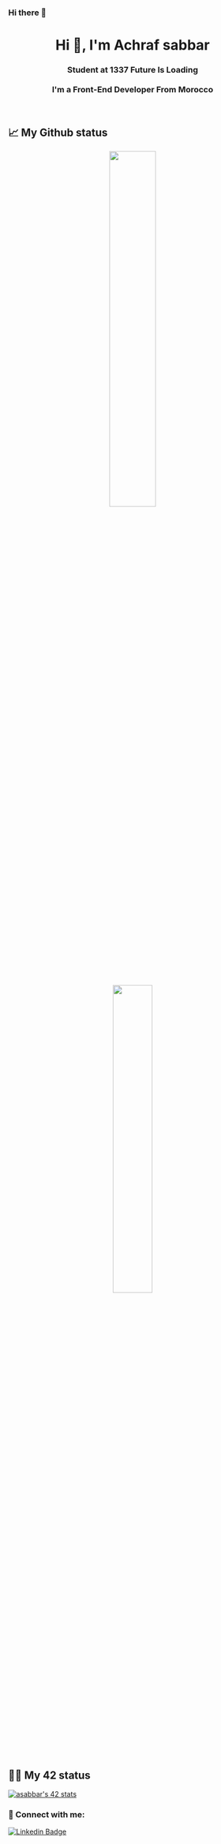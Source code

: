 ### Hi there 👋

<h1 align="center">Hi 👋, I'm Achraf sabbar</h1>
<h3 align="center">Student at 1337 Future Is Loading</br> </br> I'm a Front-End Developer From Morocco </br></h3>
<br />



## 📈 My Github status

<p align="center">
  <img width="43%" src="https://awesome-github-stats.azurewebsites.net/user-stats/a-sabbar?cardType=github&theme=radical" />
</p>

<p align="center">
   <img width="40%" src="(https://github-readme-stats.vercel.app/api?username=a-sabbar&show_icons=true&theme=radical" />
</p>


## 👨‍💻 My 42 status
[![asabbar's 42 stats](https://badge.mediaplus.ma/kettlebells/asabbar)](https://github.com/a-sabbar)

### :link: Connect with me:

[![Linkedin Badge](https://img.shields.io/badge/-Achraf_Sabbar-blue?style=flat&logo=Linkedin&logoColor=white)](https://www.linkedin.com/in/a-sabbar/)

